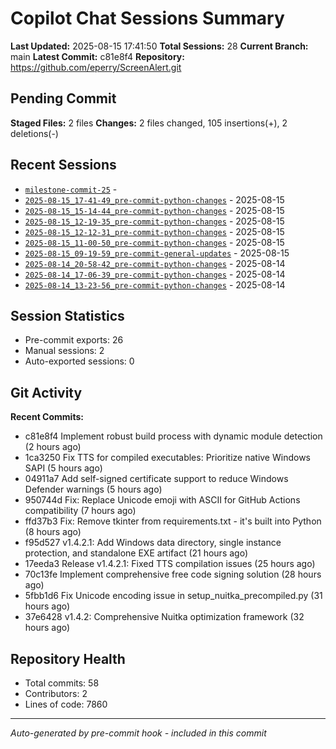 # Copilot Chat Sessions Summary

**Last Updated:** 2025-08-15 17:41:50
**Total Sessions:** 28
**Current Branch:** main
**Latest Commit:** c81e8f4
**Repository:** https://github.com/eperry/ScreenAlert.git

## Pending Commit

**Staged Files:** 2 files
**Changes:**  2 files changed, 105 insertions(+), 2 deletions(-)

## Recent Sessions

- [`milestone-commit-25`](C:/Users/Ed/OneDrive/Documents/Development/ScreenAlert/docs/copilot-chats/milestone-commit-25.md) - 
- [`2025-08-15_17-41-49_pre-commit-python-changes`](C:/Users/Ed/OneDrive/Documents/Development/ScreenAlert/docs/copilot-chats/2025-08-15_17-41-49_pre-commit-python-changes.md) - 2025-08-15
- [`2025-08-15_15-14-44_pre-commit-python-changes`](C:/Users/Ed/OneDrive/Documents/Development/ScreenAlert/docs/copilot-chats/2025-08-15_15-14-44_pre-commit-python-changes.md) - 2025-08-15
- [`2025-08-15_12-19-35_pre-commit-python-changes`](C:/Users/Ed/OneDrive/Documents/Development/ScreenAlert/docs/copilot-chats/2025-08-15_12-19-35_pre-commit-python-changes.md) - 2025-08-15
- [`2025-08-15_12-12-31_pre-commit-python-changes`](C:/Users/Ed/OneDrive/Documents/Development/ScreenAlert/docs/copilot-chats/2025-08-15_12-12-31_pre-commit-python-changes.md) - 2025-08-15
- [`2025-08-15_11-00-50_pre-commit-python-changes`](C:/Users/Ed/OneDrive/Documents/Development/ScreenAlert/docs/copilot-chats/2025-08-15_11-00-50_pre-commit-python-changes.md) - 2025-08-15
- [`2025-08-15_09-19-59_pre-commit-general-updates`](C:/Users/Ed/OneDrive/Documents/Development/ScreenAlert/docs/copilot-chats/2025-08-15_09-19-59_pre-commit-general-updates.md) - 2025-08-15
- [`2025-08-14_20-58-42_pre-commit-python-changes`](C:/Users/Ed/OneDrive/Documents/Development/ScreenAlert/docs/copilot-chats/2025-08-14_20-58-42_pre-commit-python-changes.md) - 2025-08-14
- [`2025-08-14_17-06-39_pre-commit-python-changes`](C:/Users/Ed/OneDrive/Documents/Development/ScreenAlert/docs/copilot-chats/2025-08-14_17-06-39_pre-commit-python-changes.md) - 2025-08-14
- [`2025-08-14_13-23-56_pre-commit-python-changes`](C:/Users/Ed/OneDrive/Documents/Development/ScreenAlert/docs/copilot-chats/2025-08-14_13-23-56_pre-commit-python-changes.md) - 2025-08-14

## Session Statistics

- Pre-commit exports: 26
- Manual sessions: 2
- Auto-exported sessions: 0

## Git Activity

**Recent Commits:**
- c81e8f4 Implement robust build process with dynamic module detection (2 hours ago)
- 1ca3250 Fix TTS for compiled executables: Prioritize native Windows SAPI (5 hours ago)
- 04911a7 Add self-signed certificate support to reduce Windows Defender warnings (5 hours ago)
- 950744d Fix: Replace Unicode emoji with ASCII for GitHub Actions compatibility (7 hours ago)
- ffd37b3 Fix: Remove tkinter from requirements.txt - it's built into Python (8 hours ago)
- f95d527 v1.4.2.1: Add Windows data directory, single instance protection, and standalone EXE artifact (21 hours ago)
- 17eeda3 Release v1.4.2.1: Fixed TTS compilation issues (25 hours ago)
- 70c13fe Implement comprehensive free code signing solution (28 hours ago)
- 5fbb1d6 Fix Unicode encoding issue in setup_nuitka_precompiled.py (31 hours ago)
- 37e6428 v1.4.2: Comprehensive Nuitka optimization framework (32 hours ago)

## Repository Health

- Total commits: 58
- Contributors: 2
- Lines of code: 7860

---
*Auto-generated by pre-commit hook - included in this commit*
